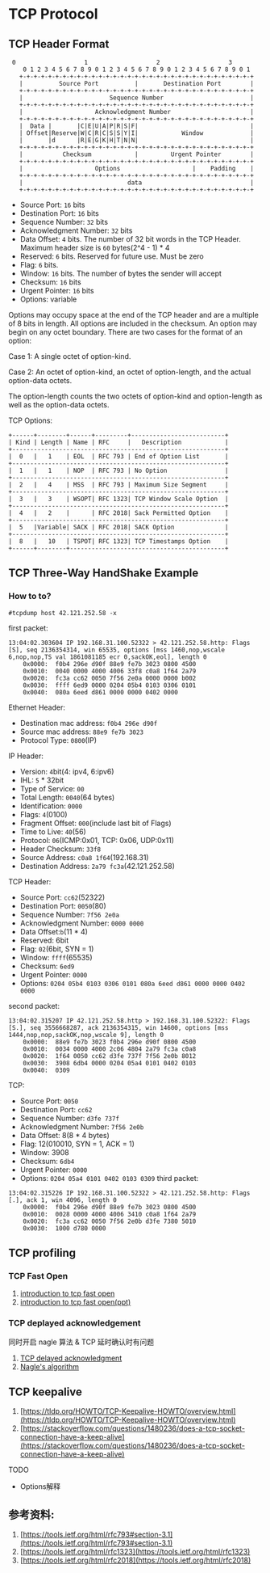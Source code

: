 # TCP Protocol

## TCP Header Format

```
 0                   1                   2                   3
    0 1 2 3 4 5 6 7 8 9 0 1 2 3 4 5 6 7 8 9 0 1 2 3 4 5 6 7 8 9 0 1
   +-+-+-+-+-+-+-+-+-+-+-+-+-+-+-+-+-+-+-+-+-+-+-+-+-+-+-+-+-+-+-+-+
   |          Source Port          |       Destination Port        |
   +-+-+-+-+-+-+-+-+-+-+-+-+-+-+-+-+-+-+-+-+-+-+-+-+-+-+-+-+-+-+-+-+
   |                        Sequence Number                        |
   +-+-+-+-+-+-+-+-+-+-+-+-+-+-+-+-+-+-+-+-+-+-+-+-+-+-+-+-+-+-+-+-+
   |                    Acknowledgment Number                      |
   +-+-+-+-+-+-+-+-+-+-+-+-+-+-+-+-+-+-+-+-+-+-+-+-+-+-+-+-+-+-+-+-+
   |  Data |       |C|E|U|A|P|R|S|F|                               |
   | Offset|Reserve|W|C|R|C|S|S|Y|I|            Window             |
   |       |d      |R|E|G|K|H|T|N|N|                               |
   +-+-+-+-+-+-+-+-+-+-+-+-+-+-+-+-+-+-+-+-+-+-+-+-+-+-+-+-+-+-+-+-+
   |           Checksum            |         Urgent Pointer        |
   +-+-+-+-+-+-+-+-+-+-+-+-+-+-+-+-+-+-+-+-+-+-+-+-+-+-+-+-+-+-+-+-+
   |                    Options                    |    Padding    |
   +-+-+-+-+-+-+-+-+-+-+-+-+-+-+-+-+-+-+-+-+-+-+-+-+-+-+-+-+-+-+-+-+
   |                             data                              |
   +-+-+-+-+-+-+-+-+-+-+-+-+-+-+-+-+-+-+-+-+-+-+-+-+-+-+-+-+-+-+-+-+
```

- Source Port: `16` bits
- Destination Port: `16` bits
- Sequence Number: `32` bits
- Acknowledgment Number: `32` bits
- Data Offset: `4` bits. The number of 32 bit words in the TCP Header. Maximum header size is `60` bytes(2^4 - 1) * 4
- Reserved: `6` bits. Reserved for future use. Must be zero
- Flag: `6` bits.
- Window: `16` bits. The number of bytes the sender will accept
- Checksum: `16` bits
- Urgent Pointer: `16` bits
- Options: variable

Options may occupy space at the end of the TCP header and are a
multiple of 8 bits in length.  All options are included in the
checksum.  An option may begin on any octet boundary.  There are two
cases for the format of an option:

   Case 1:  A single octet of option-kind.

   Case 2:  An octet of option-kind, an octet of option-length, and
            the actual option-data octets.

The option-length counts the two octets of option-kind and
option-length as well as the option-data octets.

TCP Options:

```
+------+--------+------+---------+--------------------------+
| Kind | Length | Name | RFC     |   Description            |
+-----------------------------------------------------------+
|  0   |   1    | EOL  | RFC 793 | End of Option List       |
+-----------------------------------------------------------+
|  1   |   1    | NOP  | RFC 793 | No Option                |
+-----------------------------------------------------------+
|  2   |   4    | MSS  | RFC 793 | Maximum Size Segment     |
+-----------------------------------------------------------+
|  3   |   3    | WSOPT| RFC 1323| TCP Window Scale Option  |
+-----------------------------------------------------------+
|  4   |   2    |      | RFC 2018| Sack Permitted Option    |
+-----------------------------------------------------------+
|  5   |Variable| SACK | RFC 2018| SACK Option              |
+-----------------------------------------------------------+
|  8   |   10   | TSPOT| RFC 1323| TCP Timestamps Option    |
+------+--------+-------------------------------------------+
```

## TCP Three-Way HandShake Example

### How to to?

```
#tcpdump host 42.121.252.58 -x
```

first packet:

```
13:04:02.303604 IP 192.168.31.100.52322 > 42.121.252.58.http: Flags [S], seq 2136354314, win 65535, options [mss 1460,nop,wscale 6,nop,nop,TS val 1861081185 ecr 0,sackOK,eol], length 0
	0x0000:  f0b4 296e d90f 88e9 fe7b 3023 0800 4500
	0x0010:  0040 0000 4000 4006 33f8 c0a8 1f64 2a79
	0x0020:  fc3a cc62 0050 7f56 2e0a 0000 0000 b002
	0x0030:  ffff 6ed9 0000 0204 05b4 0103 0306 0101
	0x0040:  080a 6eed d861 0000 0000 0402 0000
```

Ethernet Header:

- Destination mac address: `f0b4 296e d90f`
- Source mac address: `88e9 fe7b 3023`
- Protocol Type: `0800`(IP)

IP Header:

- Version: `4`bit(4: ipv4, 6:ipv6)
- IHL: `5` * 32bit
- Type of Service: `00`
- Total Length: `0040`(64 bytes)
- Identification: `0000`
- Flags: `4`(0100)
- Fragment Offset: `000`(include last bit of Flags)
- Time to Live: `40`(56)
- Protocol: `06`(ICMP:0x01, TCP: 0x06, UDP:0x11)
- Header Checksum: `33f8`
- Source Address: `c0a8 1f64`(192.168.31)
- Destination Address: `2a79 fc3a`(42.121.252.58)

TCP Header:

- Source Port: `cc62`(52322)
- Destination Port: `0050`(80)
- Sequence Number: `7f56 2e0a`
- Acknowledgment Number: `0000 0000`
- Data Offset:`b`(11 * 4)
- Reserved: 6bit
- Flag: `02`(6bit, SYN = 1)
- Window: `ffff`(65535)
- Checksum: `6ed9`
- Urgent Pointer: `0000` 
- Options: `0204 05b4 0103 0306 0101 080a 6eed d861 0000 0000 0402 0000`



second packet:

```
13:04:02.315207 IP 42.121.252.58.http > 192.168.31.100.52322: Flags [S.], seq 3556668287, ack 2136354315, win 14600, options [mss 1444,nop,nop,sackOK,nop,wscale 9], length 0
	0x0000:  88e9 fe7b 3023 f0b4 296e d90f 0800 4500
	0x0010:  0034 0000 4000 2c06 4804 2a79 fc3a c0a8
	0x0020:  1f64 0050 cc62 d3fe 737f 7f56 2e0b 8012
	0x0030:  3908 6db4 0000 0204 05a4 0101 0402 0103
	0x0040:  0309
```

TCP:

- Source Port: `0050`
- Destination Port: `cc62`
- Sequence Number: `d3fe 737f`
- Acknowledgment Number: `7f56 2e0b`
- Data Offset: 8(8 * 4 bytes)
- Flag: 12(010010, SYN = 1, ACK = 1)
- Window: 3908
- Checksum: `6db4`
- Urgent Pointer: `0000`
- Options: `0204 05a4 0101 0402 0103 0309` 
third packet:

```
13:04:02.315226 IP 192.168.31.100.52322 > 42.121.252.58.http: Flags [.], ack 1, win 4096, length 0
	0x0000:  f0b4 296e d90f 88e9 fe7b 3023 0800 4500
	0x0010:  0028 0000 4000 4006 3410 c0a8 1f64 2a79
	0x0020:  fc3a cc62 0050 7f56 2e0b d3fe 7380 5010
	0x0030:  1000 d780 0000
```

## TCP profiling

### TCP Fast Open

1. [introduction to tcp fast open](https://www.keycdn.com/support/tcp-fast-open)
2. [introduction to tcp fast open(ppt)](https://www.ietf.org/proceedings/80/slides/tcpm-3.pdf)

### TCP deplayed acknowledgement

同时开启 nagle 算法 & TCP 延时确认时有问题

1. [TCP delayed acknowledgment](https://en.wikipedia.org/wiki/TCP_delayed_acknowledgment)
2. [Nagle's algorithm](https://en.wikipedia.org/wiki/Nagle%27s_algorithm)

## TCP keepalive

1. [https://tldp.org/HOWTO/TCP-Keepalive-HOWTO/overview.html](https://tldp.org/HOWTO/TCP-Keepalive-HOWTO/overview.html)
2. [https://stackoverflow.com/questions/1480236/does-a-tcp-socket-connection-have-a-keep-alive](https://stackoverflow.com/questions/1480236/does-a-tcp-socket-connection-have-a-keep-alive)

TODO

- Options解释

## 参考资料: 

1. [https://tools.ietf.org/html/rfc793#section-3.1](https://tools.ietf.org/html/rfc793#section-3.1)
2. [https://tools.ietf.org/html/rfc1323](https://tools.ietf.org/html/rfc1323)
3. [https://tools.ietf.org/html/rfc2018](https://tools.ietf.org/html/rfc2018)
